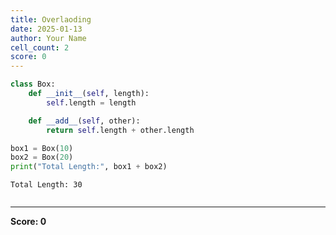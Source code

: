 ```yaml
---
title: Overlaoding
date: 2025-01-13
author: Your Name
cell_count: 2
score: 0
---
```


```python
class Box:
    def __init__(self, length):
        self.length = length

    def __add__(self, other):
        return self.length + other.length

box1 = Box(10)
box2 = Box(20)
print("Total Length:", box1 + box2)

```

    Total Length: 30



```python

```


---
**Score: 0**